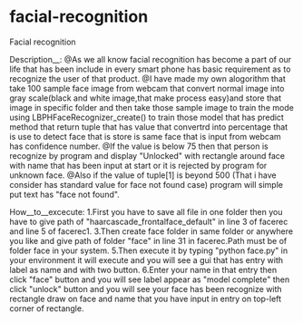 # facial-recognition
Facial recognition

Description__:
            @As we all know facial recognition has become a part of our life that has been include in every smart phone has basic requirement as to recognize the user of that product.
            @I have made my own alogorithm that take 100 sample face image from webcam that convert normal image into gray scale(black and white image,that make process easy)and store that image in specific folder and then take those sample image to train the mode using LBPHFaceRecognizer_create() to train those model that has predict method that return tuple that has value that convertrd into percentage that is use to detect face that is store is same face that is input from webcam has confidence number.
            @If the value is below 75 then that person is recognize by program and display "Unlocked" with rectangle around face with name that has been input at start or it is rejected by program for unknown face.
            @Also if the value of tuple[1] is beyond 500 (That i have consider has standard value for face not found case) program will simple put text has "face not found".
            
            
How__to__excecute:
                1.First you have to save all file in one folder then you have to give path of "haarcascade_frontalface_default" in line 3 of facerec and line 5 of facerec1.
                3.Then create face folder in same folder or anywhere you like and give path of folder "face" in line 31 in facerec.Path must be of folder face in your system.
                5.Then execute it by typing "python face.py" in your environment it will execute and you will see a gui that has entry with label as name and with two button.
                6.Enter your name in that entry then click "face" button and you will see label appear as  "model complete"  then click "unlock" button and you will see your face has been recognize with rectangle draw on face and name that you have input in entry on top-left corner of rectangle.
            
